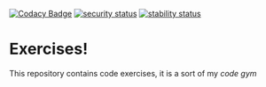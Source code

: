 [![Codacy Badge](https://app.codacy.com/project/badge/Grade/d5b37a53d2294c29b2cb8e3bcd22e185)](https://www.codacy.com/gh/robfrank/exercises/dashboard?utm_source=github.com&amp;utm_medium=referral&amp;utm_content=robfrank/exercises&amp;utm_campaign=Badge_Grade)
[![security status](https://www.meterian.io/badge/gh/robfrank/exercises/security)](https://www.meterian.io/report/gh/robfrank/exercises)
[![stability status](https://www.meterian.io/badge/gh/robfrank/exercises/stability)](https://www.meterian.io/report/gh/robfrank/exercises)

# Exercises!

This repository contains code exercises, it is a sort of my _code gym_
